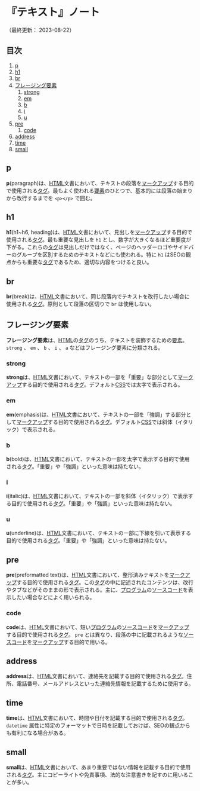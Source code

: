 # 『テキスト』ノート

（最終更新： 2023-08-22）


## 目次

1. [p](#p)
1. [h1](#h1)
1. [br](#br)
1. [フレージング要素](#フレージング要素)
	1. [strong](#strong)
	1. [em](#em)
	1. [b](#b)
	1. [i](#i)
	1. [u](#u)
1. [pre](#pre)
	1. [code](#code)
1. [address](#address)
1. [time](#time)
1. [small](#small)


## p

**p**(paragraph)は、[HTML](./html.md#html)文書において、テキストの段落を[マークアップ](./html.md#マークアップ)する目的で使用される[タグ](./html.md#タグ)。最もよく使われる[要素](./html.md#要素)のひとつで、基本的には段落の始まりから改行するまでを `<p></p>` で囲む。


## h1

**h1**(h1~h6, heading)は、[HTML](./html.md#html)文書において、見出しを[マークアップ](./html.md#マークアップ)する目的で使用される[タグ](./html.md#タグ)。最も重要な見出しを `h1` とし、数字が大きくなるほど重要度が下がる。これらの[タグ](./html.md#タグ)は見出しだけではなく、ページのヘッダーロゴやサイドバーのグループを区別するためのテキストなどにも使われる。特に `h1` はSEOの観点からも重要な[タグ](./html.md#タグ)であるため、適切な内容をつけると良い。


## br

**br**(break)は、[HTML](./html.md#html)文書において、同じ段落内でテキストを改行したい場合に使用される[タグ](./html.md#タグ)。原則として段落の区切りで `br` は使用しない。


## フレージング要素

**フレージング要素**は、[HTML](.html.md#html)の[タグ](./html.md#タグ)のうち、テキストを装飾するための[要素](./html.md#要素)。 `strong` 、 `em` 、 `b` 、 `i` 、 `a` などはフレージング要素に分類される。

### strong

**strong**は、[HTML](./html.md#html)文書において、テキストの一部を「重要」な部分として[マークアップ](./html.md#マークアップ)する目的で使用される[タグ](./html.md#タグ)。デフォルト[CSS](../../../css/_/chapters/css.md#css)では太字で表示される。

### em

**em**(emphasis)は、[HTML](./html.md#html)文書において、テキストの一部を「強調」する部分として[マークアップ](./html.md#マークアップ)する目的で使用される[タグ](./html.md#タグ)。デフォルト[CSS](../../../css/_/chapters/css.md#css)では斜体（イタリック）で表示される。

### b

**b**(bold)は、[HTML](./html.md#html)文書において、テキストの一部を太字で表示する目的で使用される[タグ](./html.md#タグ)。「重要」や「強調」といった意味は持たない。

### i

**i**(italic)は、[HTML](./html.md#html)文書において、テキストの一部を斜体（イタリック）で表示する目的で使用される[タグ](./html.md#タグ)。「重要」や「強調」といった意味は持たない。

### u

**u**(underline)は、[HTML](./html.md#html)文書において、テキストの一部に下線を引いて表示する目的で使用される[タグ](./html.md#タグ)。「重要」や「強調」といった意味は持たない。


## pre

**pre**(preformatted text)は、[HTML](./html.md#html)文書において、整形済みテキストを[マークアップ](./html.md#マークアップ)する目的で使用される[タグ](./html.md#タグ)。この[タグ](./html.md#タグ)の中に記述されたコンテンツは、改行やタブなどがそのままの形で表示される。主に、[プログラム](../../../../programming/_/chapters/programming.md#プログラム)の[ソースコード](../../../../programming/_/chapters/programming.md#ソースコード)を表示したい場合などによく用いられる。

### code

**code**は、[HTML](./html.md#html)文書において、短い[プログラム](../../../../programming/_/chapters/programming.md#プログラム)の[ソースコード](../../../../programming/_/chapters/programming.md#ソースコード)を[マークアップ](./html.md#マークアップ)する目的で使用される[タグ](./html.md#タグ)。 `pre` とは異なり、段落の中に記載されるような[ソースコード](../../../../programming/_/chapters/programming.md#ソースコード)を[マークアップ](./html.md#マークアップ)する目的で用いる。


## address

**address**は、[HTML](./html.md#html)文書において、連絡先を記載する目的で使用される[タグ](./html.md#タグ)。住所、電話番号、メールアドレスといった連絡先情報を記載するために使用する。


## time

**time**は、[HTML](./html.md#html)文書において、時間や日付を記載する目的で使用される[タグ](./html.md#タグ)。 `datetime` 属性に特定のフォーマットで日時を記載しておけば、SEOの観点からも有利になる場合がある。


## small

**small**は、[HTML](./html.md#html)文書において、あまり重要ではない情報を記載する目的で使用される[タグ](./html.md#タグ)。主にコピーライトや免責事項、法的な注意書きを記すのに用いることが多い。
